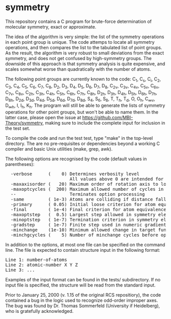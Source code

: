 # symmetry
<P>
This repository contains a C program for brute-force determination of molecular symmetry,
exact or approximate.

<P>
The idea of the algorithm is very simple: the list of the symmetry operations in each point
group is unique. The code attemps to locate all symmetry operations, and then compares the 
list to the tabulated list of point groups. As the result, the algorithm is very robust to
small deviations from the exact symmetry, and does not get confused by high-symmetry groups.
The downside of this approach is that symmetry analysis is quite expensive, and scales 
somewhat worse than quadratically with the number of atoms.

<P>
The following point groups are currently known to the code: 
C<sub>1</sub>, C<sub>s</sub>, C<sub>i</sub>, C<sub>2</sub>, C<sub>3</sub>, C<sub>4</sub>,
C<sub>5</sub>, C<sub>6</sub>, C<sub>7</sub>, C<sub>8</sub>, D<sub>2</sub>, D<sub>3</sub>,
D<sub>4</sub>, D<sub>5</sub>, D<sub>6</sub>, D<sub>7</sub>, D<sub>8</sub>, C<sub>2v</sub>,
C<sub>3v</sub>, C<sub>4v</sub>, C<sub>5v</sub>, C<sub>6v</sub>, C<sub>7v</sub>, C<sub>8v</sub>,
C<sub>2h</sub>, C<sub>3h</sub>, C<sub>4h</sub>, C<sub>5h</sub>, C<sub>6h</sub>, C<sub>7h</sub>,
C<sub>8h</sub>, D<sub>2h</sub>, D<sub>3h</sub>, D<sub>4h</sub>, D<sub>5h</sub>, D<sub>6h</sub>,
D<sub>7h</sub>, D<sub>8h</sub>, D<sub>2d</sub>, D<sub>3d</sub>, D<sub>4d</sub>, D<sub>5d</sub>,
D<sub>6d</sub>, D<sub>7d</sub>, D<sub>8d</sub>, S<sub>4</sub>, S<sub>6</sub>, S<sub>8</sub>,
T, T<sub>h</sub>, T<sub>d</sub>, O, O<sub>h</sub>, C<sub>∞v</sub>,
D<sub>∞h</sub>, I, I<sub>h</sub>, K<sub>h</sub>. The program will still be able to
generate the lists of symmetry operations for other point groups, but won't be
able to name them. In the latter case, please open the issue at 
<a href="https://github.com/MBI-Theory/symmetry">https://github.com/MBI-Theory/symmetry</a>,
making sure to include the complete input for inclusion in the test set.
  
<p>
To compile the code and run the test test, type "make" in the top-level directory. The are 
no pre-requisites or dependencies beyond a working C compiler and basic Unix utilities (make,
grep, awk).
  
<p>
The following options are recognised by the code (default values in parentheses):
<pre>
  -verbose      (    0) Determines verbosity level
                        All values above 0 are intended for debugging purposes
  -maxaxisorder (   20) Maximum order of rotation axis to look for
  -maxoptcycles (  200) Maximum allowed number of cycles in symmetry element optimization 
  --                    Terminates option processing 
  -same         ( 1e-3) Atoms are colliding if distance falls below this value
  -primary      ( 0.05) Initial loose criterion for atom equivalence
  -final        ( 1e-4) Final criterion for atom equivalence
  -maxoptstep   (  0.5) Largest step allowed in symmetry element optimization
  -minoptstep   ( 1e-7) Termination criterion in symmetry element optimization
  -gradstep     ( 1e-7) Finite step used in numeric gradient evaluation
  -minchange    (1e-10) Minimum allowed change in target function
  -minchgcycles (    5) Number of minchange cycles before optimization stops
</pre>

<p>
In addition to the options, at most one file can be specified on the command line.
The file is expected to contain structure input in the following format:
<pre>
Line 1: number-of-atoms
Line 2: atomic-number X Y Z
Line 3: ...
</pre>
Examples of the input format can be found in the tests/ subdirectory. If no input
file is specified, the structure will be read from the standard input.
 
<p> 
Prior to January 25, 2000 (v. 1.15 of the original RCS repositiory), the code contained 
a bug in the logic used to recognize odd-order improper axes. The bug was found by 
Dr. Thomas Sommerfeld (University if Heidelberg), who is gratefully acknowledged.
